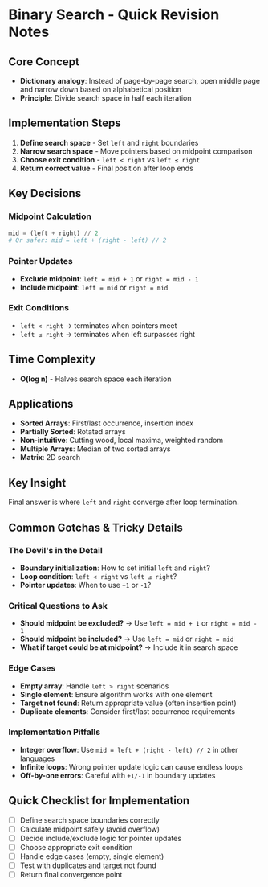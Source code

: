 # Binary Search - Quick Revision Notes

## Core Concept
- **Dictionary analogy**: Instead of page-by-page search, open middle page and narrow down based on alphabetical position
- **Principle**: Divide search space in half each iteration

## Implementation Steps
1. **Define search space** - Set `left` and `right` boundaries
2. **Narrow search space** - Move pointers based on midpoint comparison
3. **Choose exit condition** - `left < right` vs `left ≤ right`
4. **Return correct value** - Final position after loop ends

## Key Decisions

### Midpoint Calculation
```python
mid = (left + right) // 2
# Or safer: mid = left + (right - left) // 2
```

### Pointer Updates
- **Exclude midpoint**: `left = mid + 1` or `right = mid - 1`
- **Include midpoint**: `left = mid` or `right = mid`

### Exit Conditions
- `left < right` → terminates when pointers meet
- `left ≤ right` → terminates when left surpasses right

## Time Complexity
- **O(log n)** - Halves search space each iteration

## Applications
- **Sorted Arrays**: First/last occurrence, insertion index
- **Partially Sorted**: Rotated arrays
- **Non-intuitive**: Cutting wood, local maxima, weighted random
- **Multiple Arrays**: Median of two sorted arrays
- **Matrix**: 2D search

## Key Insight
Final answer is where `left` and `right` converge after loop termination.

## Common Gotchas & Tricky Details

### The Devil's in the Detail
- **Boundary initialization**: How to set initial `left` and `right`?
- **Loop condition**: `left < right` vs `left ≤ right`?
- **Pointer updates**: When to use `+1` or `-1`?

### Critical Questions to Ask
- **Should midpoint be excluded?** → Use `left = mid + 1` or `right = mid - 1`
- **Should midpoint be included?** → Use `left = mid` or `right = mid`
- **What if target could be at midpoint?** → Include it in search space

### Edge Cases
- **Empty array**: Handle `left > right` scenarios
- **Single element**: Ensure algorithm works with one element
- **Target not found**: Return appropriate value (often insertion point)
- **Duplicate elements**: Consider first/last occurrence requirements

### Implementation Pitfalls
- **Integer overflow**: Use `mid = left + (right - left) // 2` in other languages
- **Infinite loops**: Wrong pointer update logic can cause endless loops
- **Off-by-one errors**: Careful with `+1/-1` in boundary updates

## Quick Checklist for Implementation
- [ ] Define search space boundaries correctly
- [ ] Calculate midpoint safely (avoid overflow)
- [ ] Decide include/exclude logic for pointer updates
- [ ] Choose appropriate exit condition
- [ ] Handle edge cases (empty, single element)
- [ ] Test with duplicates and target not found
- [ ] Return final convergence point
